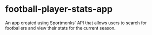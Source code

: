 # football-player-stats-app
An app created using Sportmonks' API that allows users to search for footballers and view their stats for the current season.
